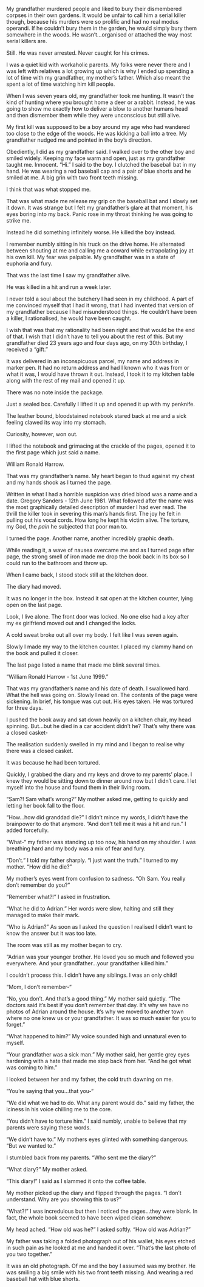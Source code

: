 My grandfather murdered people and liked to bury their dismembered corpses in their own gardens. It would be unfair to call him a serial killer though, because his murders were so prolific and had no real modus operandi. If he couldn’t bury them in the garden, he would simply bury them somewhere in the woods. He wasn’t…organised or attached the way most serial killers are. 

Still. He was never arrested. Never caught for his crimes. 

I was a quiet kid with workaholic parents. My folks were never there and I was left with relatives a lot growing up which is why I ended up spending a lot of time with my grandfather, my mother’s father. Which also meant the spent a lot of time watching him kill people.

When I was seven years old, my grandfather took me hunting. It wasn’t the kind of hunting where you brought home a deer or a rabbit. Instead, he was going to show me exactly how to deliver a blow to another humans head and then dismember them while they were unconscious but still alive. 

My first kill was supposed to be a boy around my age who had wandered too close to the edge of the woods. He was kicking a ball into a tree. My grandfather nudged me and pointed in the boy’s direction. 

Obediently, I did as my grandfather said. I walked over to the other boy and smiled widely. Keeping my face warm and open, just as my grandfather taught me. Innocent. “Hi.” I said to the boy. I clutched the baseball bat in my hand. He was wearing a red baseball cap and a pair of blue shorts and he smiled at me. A big grin with two front teeth missing. 

I think that was what stopped me. 

That was what made me release my grip on the baseball bat and I slowly set it down. It was strange but I felt my grandfather’s glare at that moment, his eyes boring into my back. Panic rose in my throat thinking he was going to strike me. 

Instead he did something infinitely worse. He killed the boy instead.

I remember numbly sitting in his truck on the drive home. He alternated between shouting at me and calling me a coward while extrapolating joy at his own kill. My fear was palpable. My grandfather was in a state of euphoria and fury. 

That was the last time I saw my grandfather alive.

He was killed in a hit and run a week later. 

I never told a soul about the butchery I had seen in my childhood. A part of me convinced myself that I had it wrong, that I had invented that version of my grandfather because I had misunderstood things. He couldn’t have been a killer, I rationalised, he would have been caught.

I wish that was that my rationality had been right and that would be the end of that. I wish that I didn’t have to tell you about the rest of this. But my grandfather died 23 years ago and four days ago, on my 30th birthday, I  received a “gift.”

It was delivered in an inconspicuous parcel, my name and address in marker pen. It had no return address and had I known who it was from or what it was, I would have thrown it out. Instead, I took it to my kitchen table along with the rest of my mail and opened it up. 

There was no note inside the package. 

Just a sealed box. Carefully I lifted it up and opened it up with my penknife. 

The leather bound, bloodstained notebook stared back at me and a sick feeling clawed its way into my stomach. 

Curiosity, however, won out.

I lifted the notebook and grimacing at the crackle of the pages, opened it to the first page which just said a name. 

William Ronald Harrow.

That was my grandfather’s name. My heart began to thud against my chest and my hands shook as I turned the page. 

Written in what I had a horrible suspicion was  dried blood was a name and a date. Gregory Sanders - 12th June 1981. What followed after the name was the most graphically detailed description of murder I had ever read. The thrill the killer took in severing this man’s hands first. The joy he felt in pulling out his vocal cords. How long he kept his victim alive. The torture, my God, the *pain* he subjected that poor man to.

I turned the page. Another name, another incredibly graphic death.

While reading it, a wave of nausea overcame me and as I turned page after page, the strong smell of iron made me drop the book back in its box so I could run to the bathroom and throw up. 

When I came back, I stood stock still at the kitchen door.

The diary had moved. 

It was no longer in the box. Instead it sat open at the kitchen counter, lying open on the last page.

Look, I live alone. The front door was locked. No one else had a key after my ex girlfriend moved out and I changed the locks. 

A cold sweat broke out all over my body. I felt like I was seven again.

Slowly I made my way to the kitchen counter. I placed my clammy hand on the book and pulled it closer.

The last page listed a name that made me blink several times.

“William Ronald Harrow - 1st June 1999.” 

That was my grandfather’s name and his date of death. I swallowed hard. What the hell was going on. Slowly I read on. The contents of the page were sickening. In brief, his tongue was cut out. His eyes taken. He was tortured for three days.

I pushed the book away and sat down heavily on a kitchen chair, my head spinning. But…but he died in a car accident didn’t he? That’s why there was a closed casket-

The realisation suddenly swelled in my mind and I began to realise why there was a closed casket. 

It was because he had been tortured. 

Quickly, I grabbed the diary and my keys and drove to my parents’ place. I knew they would be sitting down to dinner around now but I didn’t care. I let myself into the house and found them in their living room.

“Sam?! Sam what’s wrong?” My mother asked me, getting to quickly and letting her book fall to the floor.

“How…how did granddad die?” I didn’t mince my words, I didn’t have the brainpower to do that anymore. “And don’t tell me it was a hit and run.” I added forcefully.

“What-“ my father was standing up too now, his hand on my shoulder. I was breathing hard and my body was a mix of fear and fury.

“Don’t.” I told my father sharply. “I just want the truth.” I turned to my mother. “How did he die?”

My mother’s eyes went from confusion to sadness. “Oh Sam. You really don’t remember do you?”

“Remember what?!” I asked in frustration.

“What he did to Adrian.” Her words were slow, halting and still they managed to make their mark.

“Who is Adrian?” As soon as I asked the question I realised I didn’t want to know the answer but it was too late.

The room was still as my mother began to cry.

“Adrian was your younger brother. He loved you so much and followed you everywhere. And your grandfather…your grandfather killed him.”

I couldn’t process this. I didn’t have any siblings. I was an only child!

“Mom, I don’t remember-“

“No, you don’t. And that’s a good thing.” My mother said quietly. “The doctors said it’s best if you don’t remember that day. It’s why we have no photos of Adrian around the house. It’s why we moved to another town where no one knew us or your grandfather. It was so much easier for you to forget.”

“What happened to him?” My voice sounded high and unnatural even to myself.

“Your grandfather was a sick man.” My mother said, her gentle grey eyes hardening with a hate that made me step back from her. “And he got what was coming to him.”

I looked between her and my father, the cold truth dawning on me.

“You’re saying that you…that you-“

“We did what we had to do. What any parent would do.” said my father, the iciness in his voice chilling me to the core.

“You didn’t have to torture him.” I said numbly, unable to believe that my parents were saying these words.

“We didn’t have to.” My mothers eyes glinted with something dangerous. “But we wanted to.”

I stumbled back from my parents. “Who sent me the diary?” 

“What diary?” My mother asked.

“This diary!” I said as I slammed it onto the coffee table.

My mother picked up the diary and flipped through the pages. “I don’t understand. Why are you showing this to us?”

“What?!” I was incredulous but then I noticed the pages…they were blank. In fact, the whole book seemed to have been wiped clean somehow.

My head ached. “How old was he?” I asked softly. “How old was Adrian?”

My father was taking a folded photograph out of his wallet, his eyes etched in such pain as he looked at me and handed it over. “That’s the last photo of you two together.”

It was an old photograph. Of me and the boy I assumed was my brother. He was smiling a big smile with his two front teeth missing. And wearing a red baseball hat with blue shorts.